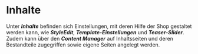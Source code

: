 # Inhalte

Unter _**Inhalte**_ befinden sich Einstellungen, mit deren Hilfe der Shop gestaltet werden kann, wie _**StyleEdit**_,  _**Template-Einstellungen**_ und _**Teaser-Slider**_. Zudem kann über den _**Content Manager**_ auf Inhaltsseiten und deren Bestandteile zugegriffen sowie eigene Seiten angelegt werden. 


